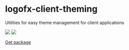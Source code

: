 # logofx-client-theming
Utilities for easy theme management for client applications

<img src=https://ci.appveyor.com/api/projects/status/github/logofx/logofx-client-theming>

<img src=https://img.shields.io/nuget/dt/LogoFX.Client.Theming>

[Get package](https://www.nuget.org/packages/LogoFX.Client.Theming)
